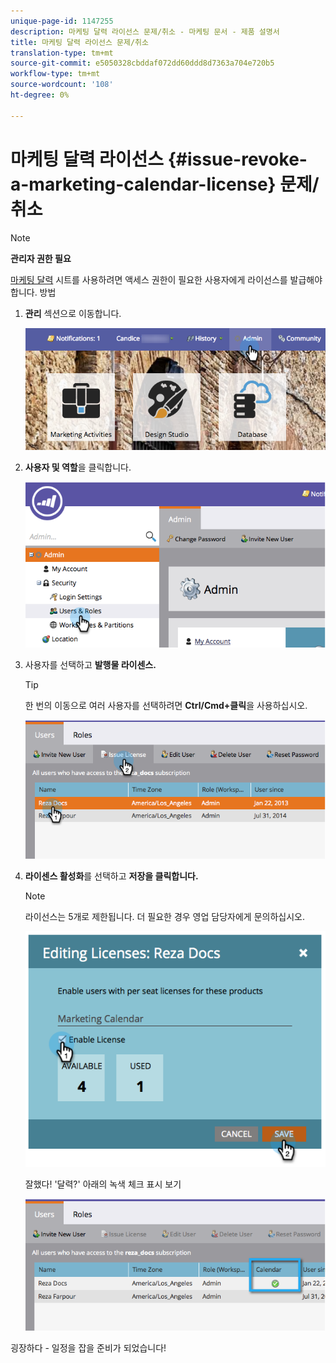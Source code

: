 ```yaml
---
unique-page-id: 1147255
description: 마케팅 달력 라이선스 문제/취소 - 마케팅 문서 - 제품 설명서
title: 마케팅 달력 라이선스 문제/취소
translation-type: tm+mt
source-git-commit: e5050328cbddaf072dd60ddd8d7363a704e720b5
workflow-type: tm+mt
source-wordcount: '108'
ht-degree: 0%

---
```



# 마케팅 달력 라이선스 {#issue-revoke-a-marketing-calendar-license} 문제/취소

>[!NOTE]
>
>**관리자 권한 필요**

[마케팅 달력](/help/marketo/product-docs/core-marketo-concepts/marketing-calendar/understanding-the-calendar/navigating-the-marketing-calendar.md) 시트를 사용하려면 액세스 권한이 필요한 사용자에게 라이선스를 발급해야 합니다. 방법

1. **관리** 섹션으로 이동합니다.

   ![](assets/adminhand.png)

1. **사용자 및 역할**&#x200B;을 클릭합니다.

   ![](assets/2.png)

1. 사용자를 선택하고 **발행물 라이센스.**

   >[!TIP]
   >
   >한 번의 이동으로 여러 사용자를 선택하려면 **Ctrl/Cmd+클릭**&#x200B;을 사용하십시오.

   ![](assets/3.png)

1. **라이센스 활성화**&#x200B;를 선택하고 **저장을 클릭합니다.**

   >[!NOTE]
   >
   >라이선스는 5개로 제한됩니다. 더 필요한 경우 영업 담당자에게 문의하십시오.

   ![](assets/4.png)

   잘했다! &#39;달력?&#39; 아래의 녹색 체크 표시 보기

   ![](assets/5.png)

굉장하다 - 일정을 잡을 준비가 되었습니다!
